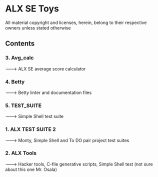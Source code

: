 # ALX SE Toys

All material copyright and licenses, herein, belong to their respective owners unless stated otherwise

## Contents

### 3. Avg_calc
---> ALX SE average score calculator


### 4. Betty
---> Betty linter and documentation files


### 5. TEST_SUITE
---> Simple Shell test suite


### 1. ALX TEST SUITE 2
---> Monty, Simple Shell and To DO pair project test suites


### 2. ALX Tools
---> Hacker tools, C-file generative scripts, Simple Shell test (not sure about this one Mr. Osala)
